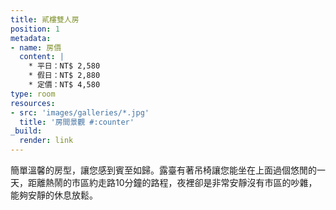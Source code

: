 ```yaml
---
title: 貳樓雙人房
position: 1
metadata:
- name: 房價
  content: |
    * 平日：NT$ 2,580
    * 假日：NT$ 2,880
    * 定價：NT$ 4,580
type: room
resources:
- src: 'images/galleries/*.jpg'
  title: '房間景觀 #:counter'
_build:
  render: link
---
```


簡單溫馨的房型，讓您感到賓至如歸。露臺有著吊椅讓您能坐在上面過個悠閒的一天，距離熱鬧的市區約走路10分鐘的路程，夜裡卻是非常安靜沒有市區的吵雜，能夠安靜的休息放鬆。
